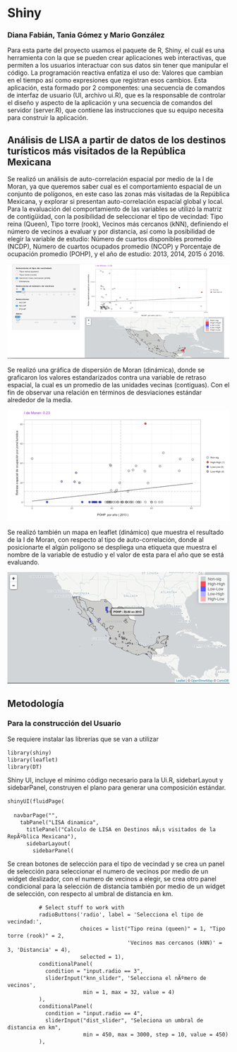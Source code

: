 # Shiny

### Diana Fabián, Tania Gómez y Mario González ###

Para esta parte del proyecto usamos el paquete de R, Shiny, el cuál es una herramienta con la que se pueden crear aplicaciones web interactivas, que permiten a los usuarios interactuar con sus datos sin tener que manipular el código. La programación reactiva enfatiza el uso de: Valores que cambian en el tiempo así como expresiones que registran esos cambios. Esta aplicación, esta formado por 2 componentes: una secuencia de comandos de interfaz de usuario (UI, archivo ui.R), que es la responsable de controlar el diseño y aspecto de la aplicación y una secuencia de comandos del servidor (server.R), que contiene las instrucciones que su equipo necesita para construir la aplicación.

## Análisis de LISA a partir de datos de los destinos turísticos más visitados de la República Mexicana ##

Se realizó un análisis de auto-correlación espacial por medio de la I de Moran, ya que queremos saber cual es el comportamiento espacial de un conjunto de polígonos, en este caso las zonas más visitadas de la República Mexicana, y explorar si presentan auto-correlación espacial global y local. 
Para la evaluación del comportamiento de las variables  se utilizó la matriz de contigüidad, con la posibilidad de seleccionar el tipo de vecindad: Tipo reina (Queen), Tipo torre (rook), Vecinos más cercanos (kNN), definiendo el número de vecinos a evaluar y por distancia, así como la posibilidad de elegir la variable de estudio: Número de cuartos disponibles  promedio (NCDP), Número de cuartos ocupados promedio (NCOP) y Porcentaje de ocupación promedio (POHP), y el año de estudio: 2013, 2014, 2015 ó 2016.

![moran](https://github.com/equipo-esp/final/blob/master/09.png)

Se realizó una gráfica de dispersión de Moran (dinámica), donde se graficaron los valores estandarizados contra una variable de retraso espacial, la cual es un promedio de las unidades vecinas (contiguas). Con el fin de observar una relación en términos de desviaciones estándar alrededor de la media.

![moran](https://github.com/equipo-esp/final/blob/master/10.png)

Se realizó también un mapa en leaflet  (dinámico) que muestra el resultado de la I de Moran, con respecto al tipo de auto-correlación, donde al posicionarte el algún polígono se despliega una etiqueta que muestra el nombre de la variable de estudio y el valor de esta para el año que se está evaluando.

![moran](https://github.com/equipo-esp/final/blob/master/11.png)

## Metodología ##
### Para la construcción del Usuario

Se requiere instalar las librerías que se van a utilizar

```
library(shiny)
library(leaflet)
library(DT)
```
Shiny UI, incluye el mínimo código necesario para la Ui.R, sidebarLayout y sidebarPanel, construyen el plano para generar una composición estándar.
```
shinyUI(fluidPage(
  
  navbarPage("",
    tabPanel("LISA dinamica",
      titlePanel("Calculo de LISA en Destinos mÃ¡s visitados de la RepÃºblica Mexicana"),
      sidebarLayout(
        sidebarPanel(
```
Se crean botones de selección para el tipo de vecindad y se crea un panel de selección para seleccionar el numero de vecinos por medio de un widget deslizador, con el numero de vecinos a elegir, se crea otro panel condicional para la selección de distancia también por medio de un widget de selección, con respecto al umbral de distancia en km.
```
          # Select stuff to work with
          radioButtons('radio', label = 'Selecciona el tipo de vecindad:',  
                       choices = list("Tipo reina (queen)" = 1, "Tipo torre (rook)" = 2, 
                                      'Vecinos mas cercanos (kNN)' = 3, 'Distancia' = 4), 
                       selected = 1), 
          conditionalPanel(
            condition = "input.radio == 3", 
            sliderInput("knn_slider", 'Selecciona el nÃºmero de vecinos', 
                        min = 1, max = 32, value = 4)
          ), 
          conditionalPanel(
            condition = "input.radio == 4", 
            sliderInput("dist_slider", "Seleciona un umbral de distancia en km", 
                        min = 450, max = 3000, step = 10, value = 450)
          ),
```

